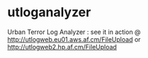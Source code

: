 utloganalyzer
=============

Urban Terror Log Analyzer : see it in action @ http://utlogweb.eu01.aws.af.cm/FileUpload 
                                            or http://utlogweb2.hp.af.cm/FileUpload
